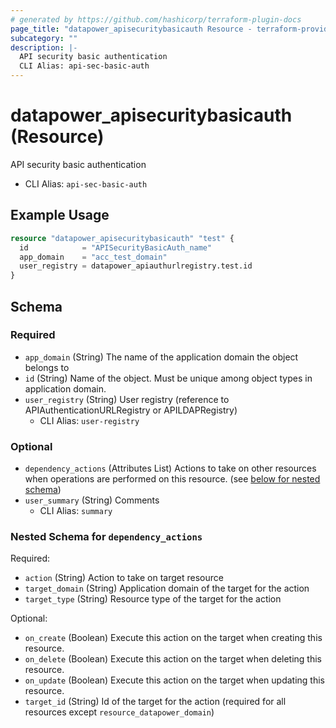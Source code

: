 ```yaml
---
# generated by https://github.com/hashicorp/terraform-plugin-docs
page_title: "datapower_apisecuritybasicauth Resource - terraform-provider-datapower"
subcategory: ""
description: |-
  API security basic authentication
  CLI Alias: api-sec-basic-auth
---
```


# datapower_apisecuritybasicauth (Resource)

API security basic authentication
  - CLI Alias: `api-sec-basic-auth`

## Example Usage

```terraform
resource "datapower_apisecuritybasicauth" "test" {
  id            = "APISecurityBasicAuth_name"
  app_domain    = "acc_test_domain"
  user_registry = datapower_apiauthurlregistry.test.id
}
```

<!-- schema generated by tfplugindocs -->
## Schema

### Required

- `app_domain` (String) The name of the application domain the object belongs to
- `id` (String) Name of the object. Must be unique among object types in application domain.
- `user_registry` (String) User registry (reference to APIAuthenticationURLRegistry or APILDAPRegistry)
  - CLI Alias: `user-registry`

### Optional

- `dependency_actions` (Attributes List) Actions to take on other resources when operations are performed on this resource. (see [below for nested schema](#nestedatt--dependency_actions))
- `user_summary` (String) Comments
  - CLI Alias: `summary`

<a id="nestedatt--dependency_actions"></a>
### Nested Schema for `dependency_actions`

Required:

- `action` (String) Action to take on target resource
- `target_domain` (String) Application domain of the target for the action
- `target_type` (String) Resource type of the target for the action

Optional:

- `on_create` (Boolean) Execute this action on the target when creating this resource.
- `on_delete` (Boolean) Execute this action on the target when deleting this resource.
- `on_update` (Boolean) Execute this action on the target when updating this resource.
- `target_id` (String) Id of the target for the action (required for all resources except `resource_datapower_domain`)

